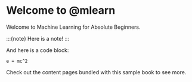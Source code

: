 # Welcome to @mlearn

Welcome to Machine Learning for Absolute Beginners. 

:::{note}
Here is a note!
:::

And here is a code block:

```
e = mc^2
```

Check out the content pages bundled with this sample book to see more.
